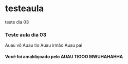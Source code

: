 # testeaula
teste dia 03

### Teste aula dia 03

Auau vô
Auau tio
Auau irmão
Auau pai

#### Você foi amaldiçoado pelo AUAU TIOOO MWUHAHAHHA